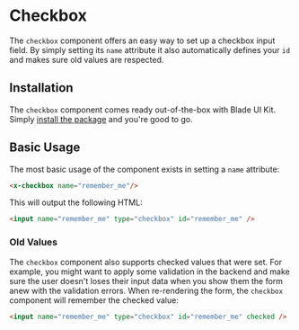 # Checkbox

The `checkbox` component offers an easy way to set up a checkbox input field. By simply setting its `name` attribute it also automatically defines your `id` and makes sure old values are respected.

## Installation

The `checkbox` component comes ready out-of-the-box with Blade UI Kit. Simply [install the package](/docs/{version}/installation) and you're good to go.

## Basic Usage

The most basic usage of the component exists in setting a `name` attribute:

```html
<x-checkbox name="remember_me"/>
```

This will output the following HTML:

```html
<input name="remember_me" type="checkbox" id="remember_me" />
```

### Old Values

The `checkbox` component also supports checked values that were set. For example, you might want to apply some validation in the backend and make sure the user doesn't loses their input data when you show them the form anew with the validation errors. When re-rendering the form, the `checkbox` component will remember the checked value:

```html
<input name="remember_me" type="checkbox" id="remember_me" checked />
```

